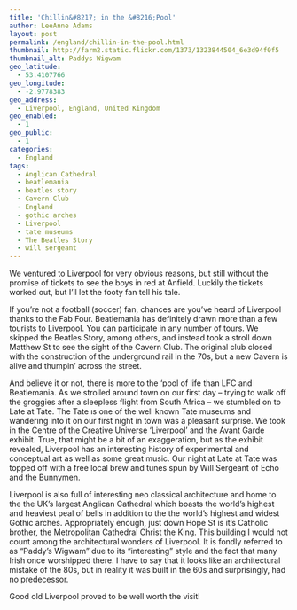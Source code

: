 ```yaml
---
title: 'Chillin&#8217; in the &#8216;Pool'
author: LeeAnne Adams
layout: post
permalink: /england/chillin-in-the-pool.html
thumbnail: http://farm2.static.flickr.com/1373/1323844504_6e3d94f0f5
thumbnail_alt: Paddys Wigwam
geo_latitude:
  - 53.4107766
geo_longitude:
  - -2.9778383
geo_address:
  - Liverpool, England, United Kingdom
geo_enabled:
  - 1
geo_public:
  - 1
categories:
  - England
tags:
  - Anglican Cathedral
  - beatlemania
  - beatles story
  - Cavern Club
  - England
  - gothic arches
  - Liverpool
  - tate museums
  - The Beatles Story
  - will sergeant
---
```

We ventured to Liverpool for very obvious reasons, but still without the promise of tickets to see the boys in red at Anfield. Luckily the tickets worked out, but I&#8217;ll let the footy fan tell his tale.

If you&#8217;re not a football (soccer) fan, chances are you&#8217;ve heard of Liverpool thanks to the Fab Four. Beatlemania has definitely drawn more than a few tourists to Liverpool. You can participate in any number of tours. We skipped the Beatles Story, among others, and instead took a stroll down Matthew St to see the sight of the Cavern Club. The original club closed with the construction of the underground rail in the 70s, but a new Cavern is alive and thumpin&#8217; across the street.

And believe it or not, there is more to the &#8216;pool of life than LFC and Beatlemania. As we strolled around town on our first day &#8211; trying to walk off the groggies after a sleepless flight from South Africa &#8211; we stumbled on to Late at Tate. The Tate ıs one of the well known Tate museums and wanderıng into it on our first night in town was a pleasant surprise. We took in the Centre of the Creative Universe &#8216;Liverpool&#8217; and the Avant Garde exhibit. True, that might be a bit of an exaggeration, but as the exhibit revealed, Liverpool has an interesting history of experimental and conceptual art as well as some great music. Our night at Late at Tate was topped off with a free local brew and tunes spun by Will Sergeant of Echo and the Bunnymen.

Liverpool is also full of interesting neo classical architecture and home to the the UK’s largest Anglican Cathedral which boasts the world’s highest and heaviest peal of bells in addition to the the world’s highest and widest Gothic arches. Appropriately enough, just down Hope St is it&#8217;s Catholic brother, the Metropolitan Cathedral Christ the King. This building I would not count among the architectural wonders of Liverpool. It is fondly referred to as &#8220;Paddy&#8217;s Wigwam&#8221; due to its &#8220;interesting&#8221; style and the fact that many Irish once worshipped there. I have to say that it looks like an architectural mistake of the 80s, but in reality it was built in the 60s and surprisingly, had no predecessor.

Good old Liverpool proved to be well worth the visit!
